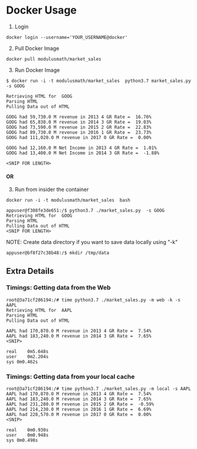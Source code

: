 # Docker Usage 
1. Login
```
docker login --username='YOUR_USERNAME@docker'
```
2. Pull Docker Image 
```
docker pull modulusmath/market_sales
```
3. Run Docker Image 
```
$ docker run -i -t modulusmath/market_sales  python3.7 market_sales.py  -s GOOG

Retrieving HTML for  GOOG
Parsing HTML
Pulling Data out of HTML

GOOG had 59,730.0 M revenue in 2013 4 GR Rate =  16.76%
GOOG had 65,830.0 M revenue in 2014 3 GR Rate =  19.03%
GOOG had 73,590.0 M revenue in 2015 2 GR Rate =  22.83%
GOOG had 89,730.0 M revenue in 2016 1 GR Rate =  23.73%
GOOG had 111,020.0 M revenue in 2017 0 GR Rate =  0.00%

GOOG had 12,160.0 M Net Income in 2013 4 GR Rate =  1.01%
GOOG had 13,400.0 M Net Income in 2014 3 GR Rate =  -1.88%

<SNIP FOR LENGTH>
```

#### OR ####

3. Run from insider  the container
```
docker run -i -t modulusmath/market_sales  bash

appuser@f308fe3de651:/$ python3.7 ./market_sales.py  -s GOOG 
Retrieving HTML for  GOOG
Parsing HTML
Pulling Data out of HTML
<SNIP FOR LENGTH>
```
NOTE: Create data directory if you want to save data locally using "-k"
```
appuser@bf8f27c38b48:/$ mkdir /tmp/data
```

## Extra Details

### Timings: Getting data from the Web
```
root@3a71cf286194:/# time python3.7 ./market_sales.py -m web -k -s AAPL
Retrieving HTML for  AAPL
Parsing HTML
Pulling Data out of HTML

AAPL had 170,870.0 M revenue in 2013 4 GR Rate =  7.54%
AAPL had 183,240.0 M revenue in 2014 3 GR Rate =  7.65%
<SNIP>

real	0m5.648s
user	0m2.204s
sys	0m0.462s
```

### Timings: Getting data from your local cache
```
root@3a71cf286194:/# time python3.7 ./market_sales.py -m local -s AAPL
AAPL had 170,870.0 M revenue in 2013 4 GR Rate =  7.54%
AAPL had 183,240.0 M revenue in 2014 3 GR Rate =  7.65%
AAPL had 231,280.0 M revenue in 2015 2 GR Rate =  -0.59%
AAPL had 214,230.0 M revenue in 2016 1 GR Rate =  6.69%
AAPL had 228,570.0 M revenue in 2017 0 GR Rate =  0.00%
<SNIP>

real	0m0.930s
user	0m0.948s
sys	0m0.498s

```
